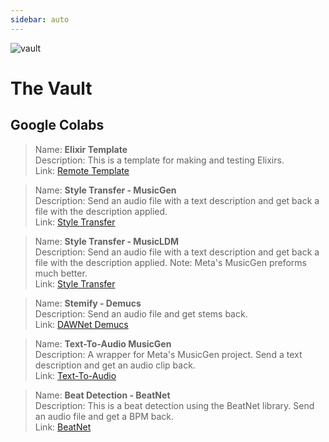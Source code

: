 ```yaml
---
sidebar: auto
---
```


![vault](/sas_vault.png)

# The Vault

## Google Colabs

>Name: **Elixir Template**<br/>
Description: This is a template for making and testing Elixirs.<br/>
Link: [Remote Template](https://colab.research.google.com/github/shiehn/elixirs/blob/main/elixir_template.ipynb)

>Name: **Style Transfer - MusicGen**<br/>
Description: Send an audio file with a text description and get back a file with the description applied.<br/>
Link: [Style Transfer](https://colab.research.google.com/github/shiehn/elixirs/blob/main/elixir_style_transfer_musicgen.ipynb)

>Name: **Style Transfer - MusicLDM**<br/>
Description: Send an audio file with a text description and get back a file with the description applied. Note: Meta's MusicGen preforms much better.<br/>
Link: [Style Transfer](https://github.com/shiehn/dawnet-remotes/blob/main/elixir_style_transfer_audioldm2.ipynb)

>Name: **Stemify - Demucs**<br/>
Description: Send an audio file and get stems back.<br/>
Link: [DAWNet Demucs](https://colab.research.google.com/github/shiehn/elixirs/blob/main/elixir_demucs.ipynb)

>Name: **Text-To-Audio MusicGen**<br/>
Description: A wrapper for Meta's MusicGen project.  Send a text description and get an audio clip back.<br/>
Link: [Text-To-Audio](https://colab.research.google.com/github/shiehn/elixirs/blob/main/elixir_musicgen.ipynb)

>Name: **Beat Detection - BeatNet**<br/>
Description: This is a beat detection using the BeatNet library.   Send an audio file and get a BPM back.<br/>
Link: [BeatNet](https://colab.research.google.com/github/shiehn/elixirs/blob/main/elixir_beatnet.ipynb)